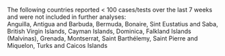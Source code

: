 The following countries reported < 100 cases/tests over the last 7 weeks and were not included in further analyses:<br>Anguilla, Antigua and Barbuda, Bermuda, Bonaire, Sint Eustatius and Saba, British Virgin Islands, Cayman Islands, Dominica, Falkland Islands (Malvinas), Grenada, Montserrat, Saint Barthélemy, Saint Pierre and Miquelon, Turks and Caicos Islands
<br>
